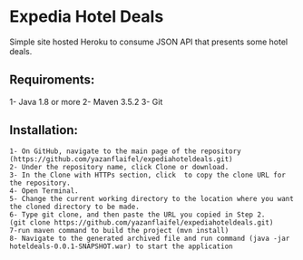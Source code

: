 # Expedia Hotel Deals
Simple site hosted Heroku to consume JSON API that presents some hotel deals.

## Requiroments:
   1- Java 1.8 or more 
   2- Maven 3.5.2
   3- Git
    
## Installation: 
    1- On GitHub, navigate to the main page of the repository (https://github.com/yazanflaifel/expediahoteldeals.git)
    2- Under the repository name, click Clone or download.
    3- In the Clone with HTTPs section, click  to copy the clone URL for the repository.
    4- Open Terminal.
    5- Change the current working directory to the location where you want the cloned directory to be made.
    6- Type git clone, and then paste the URL you copied in Step 2.
    (git clone https://github.com/yazanflaifel/expediahoteldeals.git)
    7-run maven command to build the project (mvn install)
    8- Navigate to the generated archived file and run command (java -jar hoteldeals-0.0.1-SNAPSHOT.war) to start the application
